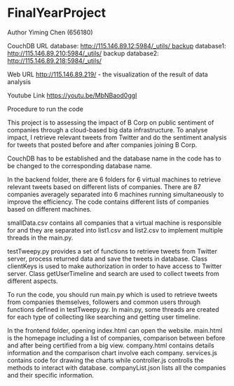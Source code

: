 # FinalYearProject

Author
Yiming Chen (656180)

CouchDB URL database: http://115.146.89.12:5984/_utils/ backup database1: http://115.146.89.210:5984/_utils/ backup database2: http://115.146.89.218:5984/_utils/ 

Web URL http://115.146.89.219/ - the visualization of the result of data analysis 

Youtube Link https://youtu.be/MbNBaod0ggI 

Procedure to run the code

This project is to assessing the impact of B Corp on public sentiment of companies through a cloud-based big data infrastructure. To analyse impact, I retrieve relevant tweets from Twitter and do the sentiment analysis for tweets that posted before and after companies joining B Corp. 

CouchDB has to be established and the database name in the code has to be changed to the corresponding database name.

In the backend folder, there are 6 folders for 6 virtual machines to retrieve relevant tweets based on different lists of companies. There are 87 companies averagely separated into 6 machines running simultaneously to improve the efficiency. The code contains different lists of companies based on different machines.

smallData.csv contains all companies that a virtual machine is responsible for and they are separated into list1.csv and list2.csv to implement multiple threads in the main.py. 

testTweepy.py provides a set of functions to retrieve tweets from Twitter server, process returned data and save the tweets in database. Class clientKeys is used to make authorization in order to have access to Twitter server. Class getUserTimeline and search are used to collect tweets from different aspects. 

To run the code, you should run main.py which is used to retrieve tweets from companies themselves, followers and common users through functions defined in testTweepy.py. In main.py, some threads are created for each type of collecting like searching and getting user timeline.

In the frontend folder, opening index.html can open the website. main.html is the homepage including a list of companies, comparison between before and after being certified from a big view. company.html contains details information and the comparison chart involve each company. services.js contains code for drawing the charts while controller.js controlls the methods to interact with database. companyList.json lists all the companies and their specific information.

